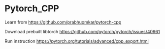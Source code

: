 # Pytorch_CPP
Learn from https://github.com/prabhuomkar/pytorch-cpp

Download prebuilt libtorch
https://github.com/pytorch/pytorch/issues/40961

Run instruction
https://pytorch.org/tutorials/advanced/cpp_export.html
